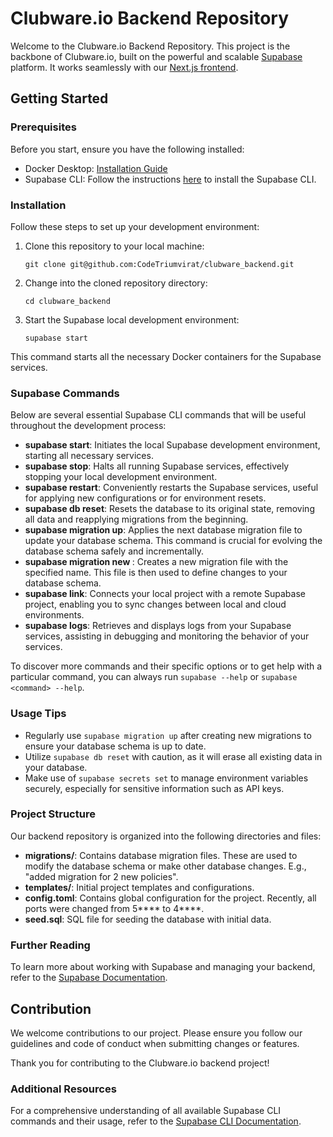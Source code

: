 # Clubware.io Backend Repository

Welcome to the Clubware.io Backend Repository. This project is the backbone of Clubware.io, built on the powerful and scalable [Supabase](https://supabase.com/docs) platform. It works seamlessly with our [Next.js frontend](<Link to your Next.js frontend repository>).

## Getting Started

### Prerequisites

Before you start, ensure you have the following installed:
- Docker Desktop: [Installation Guide](https://docs.docker.com/desktop/)
- Supabase CLI: Follow the instructions [here](https://supabase.com/docs/guides/cli) to install the Supabase CLI.

### Installation

Follow these steps to set up your development environment:

1. Clone this repository to your local machine:

   ```
   git clone git@github.com:CodeTriumvirat/clubware_backend.git
   ```

2. Change into the cloned repository directory:

   ```
   cd clubware_backend
   ```

3. Start the Supabase local development environment:

   ```
   supabase start
   ```

This command starts all the necessary Docker containers for the Supabase services.

### Supabase Commands

Below are several essential Supabase CLI commands that will be useful throughout the development process:

- **supabase start**: Initiates the local Supabase development environment, starting all necessary services.
- **supabase stop**: Halts all running Supabase services, effectively stopping your local development environment.
- **supabase restart**: Conveniently restarts the Supabase services, useful for applying new configurations or for environment resets.
- **supabase db reset**: Resets the database to its original state, removing all data and reapplying migrations from the beginning.
- **supabase migration up**: Applies the next database migration file to update your database schema. This command is crucial for evolving the database schema safely and incrementally.
- **supabase migration new <name>**: Creates a new migration file with the specified name. This file is then used to define changes to your database schema.
- **supabase link**: Connects your local project with a remote Supabase project, enabling you to sync changes between local and cloud environments.
- **supabase logs**: Retrieves and displays logs from your Supabase services, assisting in debugging and monitoring the behavior of your services.

To discover more commands and their specific options or to get help with a particular command, you can always run `supabase --help` or `supabase <command> --help`.

### Usage Tips

- Regularly use `supabase migration up` after creating new migrations to ensure your database schema is up to date.
- Utilize `supabase db reset` with caution, as it will erase all existing data in your database.
- Make use of `supabase secrets set` to manage environment variables securely, especially for sensitive information such as API keys.

### Project Structure

Our backend repository is organized into the following directories and files:

- **migrations/**: Contains database migration files. These are used to modify the database schema or make other database changes. E.g., "added migration for 2 new policies".
- **templates/**: Initial project templates and configurations.
- **config.toml**: Contains global configuration for the project. Recently, all ports were changed from 5**** to 4****.
- **seed.sql**: SQL file for seeding the database with initial data.

### Further Reading

To learn more about working with Supabase and managing your backend, refer to the [Supabase Documentation](https://supabase.com/docs).

## Contribution

We welcome contributions to our project. Please ensure you follow our guidelines and code of conduct when submitting changes or features.

Thank you for contributing to the Clubware.io backend project!

### Additional Resources

For a comprehensive understanding of all available Supabase CLI commands and their usage, refer to the [Supabase CLI Documentation](https://supabase.com/docs/reference/cli).
